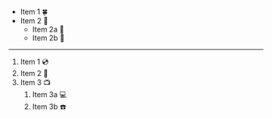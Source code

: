 * Item 1 :four_leaf_clover:
* Item 2  :rooster:
  * Item 2a :dragon_face:
  * Item 2b :chicken:
---
1. Item 1 :cd:
2. Item 2 :dvd:
3. Item 3 :tv:
   1. Item 3a :computer:
   2. Item 3b :telephone:
